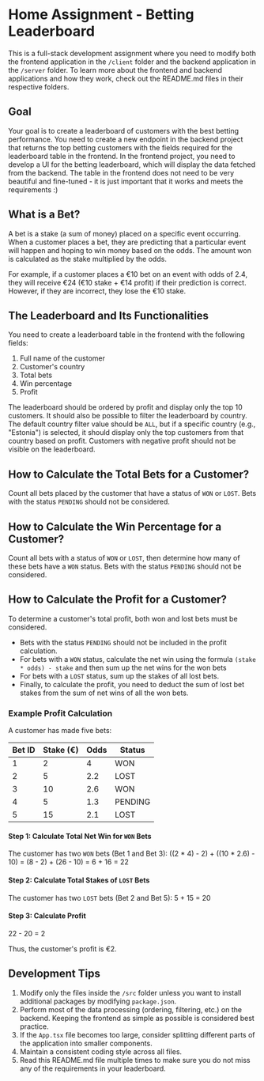 # Home Assignment - Betting Leaderboard

This is a full-stack development assignment where you need to modify both the frontend application in the `/client` folder and the backend application in the `/server` folder. To learn more about the frontend and backend applications and how they work, check out the README.md files in their respective folders.

## Goal

Your goal is to create a leaderboard of customers with the best betting performance. You need to create a new endpoint in the backend project that returns the top betting customers with the fields required for the leaderboard table in the frontend. In the frontend project, you need to develop a UI for the betting leaderboard, which will display the data fetched from the backend. The table in the frontend does not need to be very beautiful and fine-tuned - it is just important that it works and meets the requirements :)

## What is a Bet?
A bet is a stake (a sum of money) placed on a specific event occurring. When a customer places a bet, they are predicting that a particular event will happen and hoping to win money based on the odds. The amount won is calculated as the stake multiplied by the odds.

For example, if a customer places a €10 bet on an event with odds of 2.4, they will receive €24 (€10 stake + €14 profit) if their prediction is correct. However, if they are incorrect, they lose the €10 stake.

## The Leaderboard and Its Functionalities

You need to create a leaderboard table in the frontend with the following fields:

1) Full name of the customer
2) Customer's country
3) Total bets
4) Win percentage
5) Profit

The leaderboard should be ordered by profit and display only the top 10 customers. It should also be possible to filter the leaderboard by country. The default country filter value should be `ALL`, but if a specific country (e.g., "Estonia") is selected, it should display only the top customers from that country based on profit. Customers with negative profit should not be visible on the leaderboard.

## How to Calculate the Total Bets for a Customer?
Count all bets placed by the customer that have a status of `WON` or `LOST`. Bets with the status `PENDING` should not be considered.

## How to Calculate the Win Percentage for a Customer?
Count all bets with a status of `WON` or `LOST`, then determine how many of these bets have a `WON` status. Bets with the status `PENDING` should not be considered.

## How to Calculate the Profit for a Customer?

To determine a customer's total profit, both won and lost bets must be considered.
- Bets with the status `PENDING` should not be included in the profit calculation.
- For bets with a `WON` status, calculate the net win using the formula `(stake * odds) - stake` and then sum up the net wins for the won bets
- For bets with a `LOST` status, sum up the stakes of all lost bets.
- Finally, to calculate the profit, you need to deduct the sum of lost bet stakes from the sum of net wins of all the won bets.


### Example Profit Calculation
A customer has made five bets:

| Bet ID  | Stake (€) | Odds | Status |
|---------|-----------|------|---------|
| 1       | 2         | 4    | WON     |
| 2       | 5         | 2.2  | LOST    |
| 3       | 10        | 2.6  | WON     |
| 4       | 5         | 1.3  | PENDING |
| 5       | 15        | 2.1  | LOST    |

#### Step 1: Calculate Total Net Win for `WON` Bets
The customer has two `WON` bets (Bet 1 and Bet 3):
((2 * 4) - 2) + ((10 * 2.6) - 10) = (8 - 2) + (26 - 10) = 6 + 16 = 22

#### Step 2: Calculate Total Stakes of `LOST` Bets
The customer has two `LOST` bets (Bet 2 and Bet 5):
5 + 15 = 20

#### Step 3: Calculate Profit
22 - 20 = 2

Thus, the customer's profit is €2.

## Development Tips
1) Modify only the files inside the `/src` folder unless you want to install additional packages by modifying `package.json`.
2) Perform most of the data processing (ordering, filtering, etc.) on the backend. Keeping the frontend as simple as possible is considered best practice.
3) If the `App.tsx` file becomes too large, consider splitting different parts of the application into smaller components.
4) Maintain a consistent coding style across all files.
5) Read this README.md file multiple times to make sure you do not miss any of the requirements in your leaderboard.